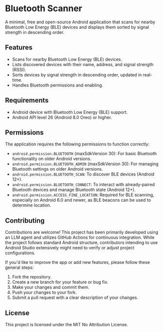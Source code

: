 # Bluetooth Scanner

A minimal, free and open-source Android application that scans for nearby Bluetooth Low Energy (BLE) devices and displays them sorted by signal strength in descending order.

## Features

- Scans for nearby Bluetooth Low Energy (BLE) devices.
- Lists discovered devices with their name, address, and signal strength (RSSI).
- Sorts devices by signal strength in descending order, updated in real-time.
- Handles Bluetooth permissions and enabling.

## Requirements

- Android device with Bluetooth Low Energy (BLE) support.
- Android API level 26 (Android 8.0 Oreo) or higher.

## Permissions

The application requires the following permissions to function correctly:

- `android.permission.BLUETOOTH` (maxSdkVersion 30): For basic Bluetooth functionality on older Android versions.
- `android.permission.BLUETOOTH_ADMIN` (maxSdkVersion 30): For managing Bluetooth settings on older Android versions.
- `android.permission.BLUETOOTH_SCAN`: To discover BLE devices (Android 12+).
- `android.permission.BLUETOOTH_CONNECT`: To interact with already-paired Bluetooth devices and manage Bluetooth state (Android 12+).
- `android.permission.ACCESS_FINE_LOCATION`: Required for BLE scanning, especially on Android 6.0 and newer, as BLE beacons can be used to determine location.

## Contributing

Contributions are welcome! This project has been primarily developed using an LLM agent and utilizes GitHub Actions for continuous integration. While the project follows standard Android structure, contributors intending to use Android Studio extensively might need to verify or adjust project configurations.

If you'd like to improve the app or add new features, please follow these general steps:
1. Fork the repository.
2. Create a new branch for your feature or bug fix.
3. Make your changes and commit them.
4. Push your changes to your fork.
5. Submit a pull request with a clear description of your changes.

## License

This project is licensed under the MIT No Attribution License.

